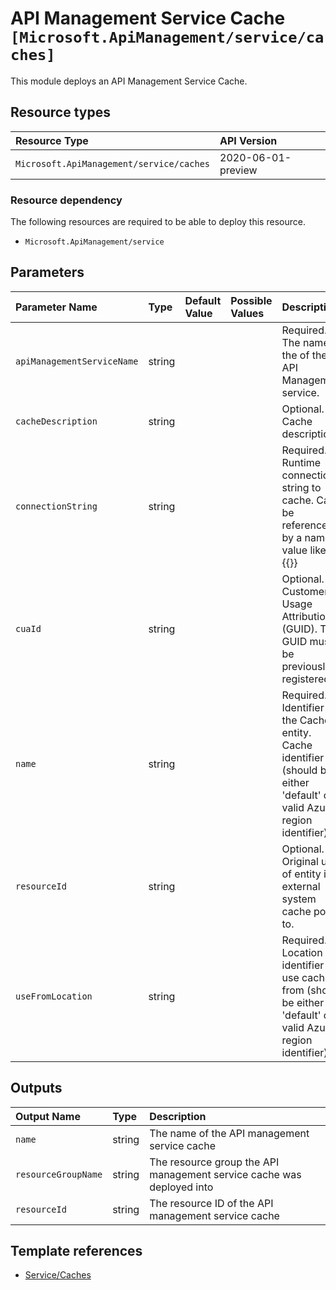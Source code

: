 # API Management Service Cache `[Microsoft.ApiManagement/service/caches]`

This module deploys an API Management Service Cache.

## Resource types

| Resource Type | API Version |
| :-- | :-- |
| `Microsoft.ApiManagement/service/caches` | 2020-06-01-preview |

### Resource dependency

The following resources are required to be able to deploy this resource.

- `Microsoft.ApiManagement/service`

## Parameters

| Parameter Name | Type | Default Value | Possible Values | Description |
| :-- | :-- | :-- | :-- | :-- |
| `apiManagementServiceName` | string |  |  | Required. The name of the of the API Management service. |
| `cacheDescription` | string |  |  | Optional. Cache description |
| `connectionString` | string |  |  | Required. Runtime connection string to cache. Can be referenced by a named value like so, {{<named-value>}} |
| `cuaId` | string |  |  | Optional. Customer Usage Attribution ID (GUID). This GUID must be previously registered |
| `name` | string |  |  | Required. Identifier of the Cache entity. Cache identifier (should be either 'default' or valid Azure region identifier). |
| `resourceId` | string |  |  | Optional. Original uri of entity in external system cache points to. |
| `useFromLocation` | string |  |  | Required. Location identifier to use cache from (should be either 'default' or valid Azure region identifier) |

## Outputs

| Output Name | Type | Description |
| :-- | :-- | :-- |
| `name` | string | The name of the API management service cache |
| `resourceGroupName` | string | The resource group the API management service cache was deployed into |
| `resourceId` | string | The resource ID of the API management service cache |

## Template references

- [Service/Caches](https://docs.microsoft.com/en-us/azure/templates/Microsoft.ApiManagement/service/caches)
